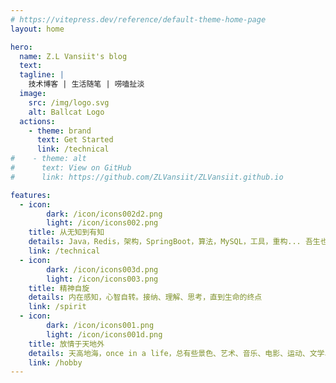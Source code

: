 ```yaml
---
# https://vitepress.dev/reference/default-theme-home-page
layout: home

hero:
  name: Z.L Vansiit's blog
  text:
  tagline: |
    技术博客 | 生活随笔 | 唠嗑扯淡
  image:
    src: /img/logo.svg
    alt: Ballcat Logo
  actions:
    - theme: brand
      text: Get Started
      link: /technical
#    - theme: alt
#      text: View on GitHub
#      link: https://github.com/ZLVansiit/ZLVansiit.github.io

features:
  - icon:
        dark: /icon/icons002d2.png
        light: /icon/icons002.png
    title: 从无知到有知
    details: Java，Redis，架构，SpringBoot，算法，MySQL，工具，重构... 吾生也有涯 ，而知也无涯。
    link: /technical
  - icon:
        dark: /icon/icons003d.png
        light: /icon/icons003.png
    title: 精神自旋
    details: 内在感知，心智自转。接纳、理解、思考，直到生命的终点
    link: /spirit
  - icon:
        dark: /icon/icons001.png
        light: /icon/icons001d.png
    title: 放情于天地外
    details: 天高地海，once in a life，总有些景色、艺术、音乐、电影、运动、文学、科技、物理学让你心潮澎湃
    link: /hobby
---
```

<style module>
:root {
    --vp-home-hero-name-color: transparent;
    --vp-home-hero-name-background: -webkit-linear-gradient(120deg, #fe8834, #8741ff);
    --vp-home-hero-image-background-image: linear-gradient(-45deg, #8741ff 50%, #fe8834 50%)
}
</style>
